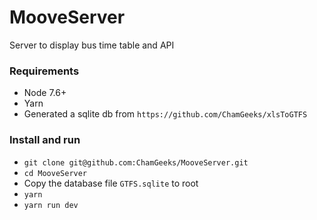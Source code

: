 # MooveServer
Server to display bus time table and API

### Requirements
* Node 7.6+
* Yarn
* Generated a sqlite db from `https://github.com/ChamGeeks/xlsToGTFS`

### Install and run
* `git clone git@github.com:ChamGeeks/MooveServer.git`
* `cd MooveServer`
* Copy the database file `GTFS.sqlite` to root
* `yarn`
* `yarn run dev`
